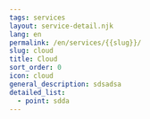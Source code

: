 ```yaml
---
tags: services
layout: service-detail.njk
lang: en
permalink: /en/services/{{slug}}/
slug: cloud
title: Cloud
sort_order: 0
icon: cloud
general_description: sdsadsa
detailed_list:
  - point: sdda
---
```

